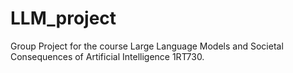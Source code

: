 # LLM_project
Group Project for the course Large Language Models and Societal Consequences of Artificial Intelligence 1RT730.

